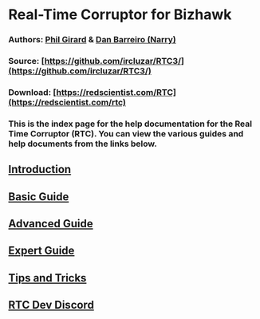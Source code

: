 # Real-Time Corruptor for Bizhawk

### Authors: [Phil Girard](http://redscientist.com/) & [Dan Barreiro \(Narry\)](https://narry.land/) <a id="authors-phil-girard--dan-barreiro-narry"></a>

### Source: [https://github.com/ircluzar/RTC3/](https://github.com/ircluzar/RTC3/) <a id="source-httpsgithubcomircluzarrtc3"></a>

### Download: [https://redscientist.com/RTC](https://redscientist.com/rtc) <a id="download-httpredscientistcomrtc"></a>

### This is the index page for the help documentation for the Real Time Corruptor \(RTC\). You can view the various guides and help documents from the links below. <a id="download-httpredscientistcomrtc"></a>

## [Introduction](https://corrupt.wiki/corruptors/rtc-real-time-corruptor/introduction.html)

## [Basic Guide](1.md)

## [Advanced Guide](https://corrupt.wiki/corruptors/rtc-real-time-corruptor/advanced.html)

## [Expert Guide](https://corrupt.wiki/corruptors/rtc-real-time-corruptor/expert.html)

## [Tips and Tricks](4.md)

## [RTC Dev Discord](https://discord.corrupt.wiki)

